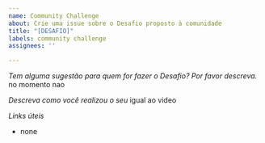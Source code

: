 ```yaml
---
name: Community Challenge
about: Crie uma issue sobre o Desafio proposto à comunidade
title: "[DESAFIO]"
labels: community challenge
assignees: ''

---
```


*Tem alguma sugestão para quem for fazer o Desafio? Por favor descreva.*
no momento nao

*Descreva como você realizou o seu*
igual ao video

*Links úteis*
- none
